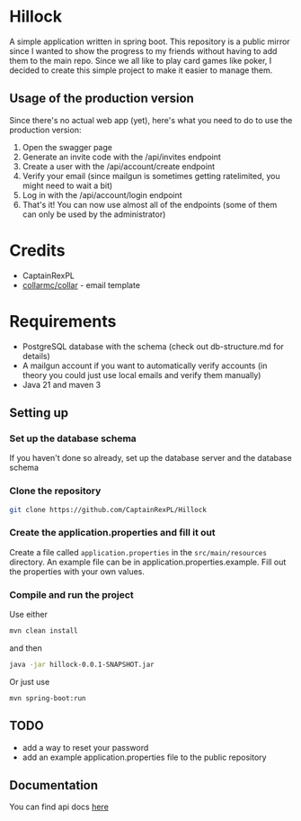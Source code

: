 # Hillock

A simple application written in spring boot. This repository is a public mirror since I wanted to show the progress to my friends without having to add them to the main repo.
Since we all like to play card games like poker, I decided to create this simple project to make it easier to manage them.

## Usage of the production version
Since there's no actual web app (yet), here's what you need to do to use the production version:
1. Open the swagger page
2. Generate an invite code with the /api/invites endpoint
3. Create a user with the /api/account/create endpoint
4. Verify your email (since mailgun is sometimes getting ratelimited, you might need to wait a bit)
5. Log in with the /api/account/login endpoint
6. That's it! You can now use almost all of the endpoints (some of them can only be used by the administrator)

# Credits

* CaptainRexPL
* [collarmc/collar](https://github.com/collarmc/collar) - email template

# Requirements

* PostgreSQL database with the schema (check out db-structure.md for details)
* A mailgun account if you want to automatically verify accounts (in theory you could just use local emails and verify them manually)
* Java 21 and maven 3

## Setting up

### Set up the database schema
If you haven't done so already, set up the database server and the database schema

### Clone the repository
```bash
git clone https://github.com/CaptainRexPL/Hillock
```

### Create the application.properties and fill it out

Create a file called `application.properties` in the `src/main/resources` directory. An example file can be in application.properties.example. Fill out the properties with your own values.


### Compile and run the project
Use either
```bash
mvn clean install
```
and then
```bash
java -jar hillock-0.0.1-SNAPSHOT.jar
```

Or just use
```
mvn spring-boot:run
```


## TODO
* add a way to reset your password
* add an example application.properties file to the public repository

## Documentation

You can find api docs [here](http://hillock.live/swagger-ui/index.html)
